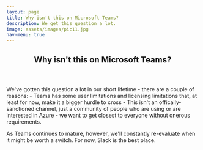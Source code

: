 ```yaml
---
layout: page
title: Why isn't this on Microsoft Teams?
description: We get this question a lot. 
image: assets/images/pic11.jpg
nav-menu: true
---
```


<!-- Main -->
<div id="main" class="alt">

<!-- One -->
<div id="main">

<!-- One -->
<section id="one">
	<div class="inner">
		<header class="major">
			<h2>Why isn't this on Microsoft Teams?</h2>
		</header>
		<p>We've gotten this question a lot in our short lifetime - there are a couple of reasons:
- Teams has some user limitations and licensing limitations that, at least for now, make it a bigger hurdle to cross
- This isn't an offically-sanctioned channel, just a community of people who are using or are interested in Azure - we want to get closest to everyone without onerous requirements.

As Teams continues to mature, however, we'll constantly re-evaluate when it might be worth a switch. For now, Slack is the best place. </p>
</div>	
</section>
</div>